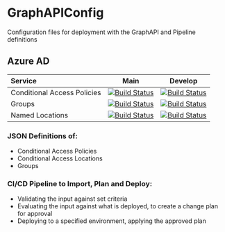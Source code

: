 # GraphAPIConfig
Configuration files for deployment with the GraphAPI and Pipeline definitions
## Azure AD
| Service |  Main  | Develop |
|:---| :----: | :-----: |
| Conditional Access Policies |[![Build Status](https://dev.azure.com/wesleytrust/GraphAPI/_apis/build/status/SVC-CA%3BENV-P%3B%20Conditional%20Access?branchName=main)](https://dev.azure.com/wesleytrust/GraphAPI/_build/latest?definitionId=2&branchName=main)|[![Build Status](https://dev.azure.com/wesleytrust/GraphAPI/_apis/build/status/SVC-CA%3BENV-D%3B%20Conditional%20Access?branchName=develop)](https://dev.azure.com/wesleytrust/GraphAPI/_build/latest?definitionId=5&branchName=develop)|
| Groups |[![Build Status](https://dev.azure.com/wesleytrust/GraphAPI/_apis/build/status/SVC-CA%3BENV-P%3B%20Groups?branchName=main)](https://dev.azure.com/wesleytrust/GraphAPI/_build/latest?definitionId=9&branchName=main)|[![Build Status](https://dev.azure.com/wesleytrust/GraphAPI/_apis/build/status/SVC-CA%3BENV-D%3B%20Groups?branchName=develop)](https://dev.azure.com/wesleytrust/GraphAPI/_build/latest?definitionId=7&branchName=develop)|
| Named Locations |[![Build Status](https://dev.azure.com/wesleytrust/GraphAPI/_apis/build/status/Azure%20AD/Named%20Locations/SVC-AD%3BENV-P%3B%20Named%20Locations?branchName=main)](https://dev.azure.com/wesleytrust/GraphAPI/_build/latest?definitionId=10&branchName=main)|[![Build Status](https://dev.azure.com/wesleytrust/GraphAPI/_apis/build/status/Azure%20AD/Named%20Locations/SVC-AD%3BENV-D%3B%20Named%20Locations?branchName=main)](https://dev.azure.com/wesleytrust/GraphAPI/_build/latest?definitionId=11&branchName=main)|
### JSON Definitions of:
- Conditional Access Policies
- Conditional Access Locations
- Groups
### CI/CD Pipeline to Import, Plan and Deploy:
- Validating the input against set criteria
- Evaluating the input against what is deployed, to create a change plan for approval
- Deploying to a specified environment, applying the approved plan